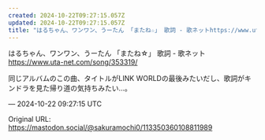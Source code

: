 ```yaml
---
created: 2024-10-22T09:27:15.057Z
updated: 2024-10-22T09:27:15.057Z
title: "はるちゃん、ワンワン、うーたん 「またね☆」 歌詞 - 歌ネットhttps://www.uta-net.com/song/353319/同じアルバムのこの曲、タ[...]"
---
```


<p>はるちゃん、ワンワン、うーたん 「またね☆」 歌詞 - 歌ネット<br /><a href="https://www.uta-net.com/song/353319/" target="_blank" rel="nofollow noopener noreferrer" translate="no"><span class="invisible">https://www.</span><span class="">uta-net.com/song/353319/</span><span class="invisible"></span></a></p><p>同じアルバムのこの曲、タイトルがLINK WORLDの最後みたいだし、歌詞がキンドラを見た帰り道の気持ちみたい…。</p>

&mdash; 2024-10-22 09:27:15 UTC

Original URL: https://mastodon.social/@sakuramochi0/113350360108811989

